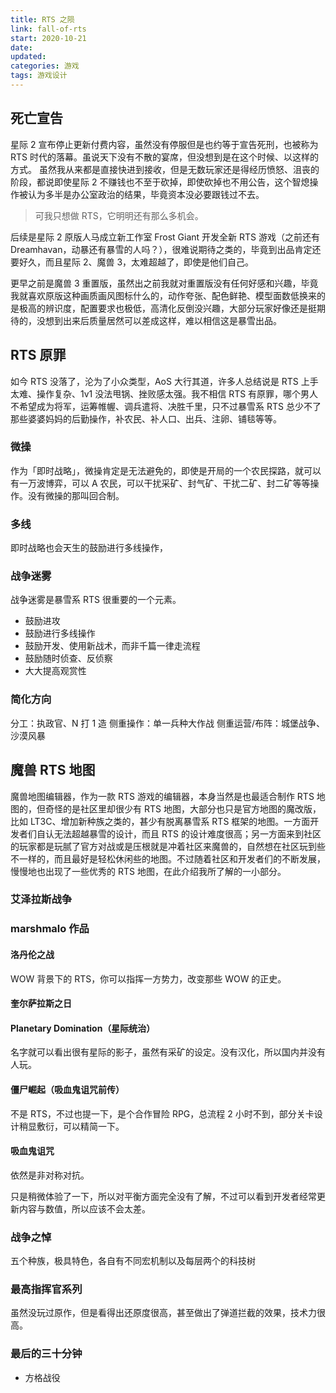 ```yaml
---
title: RTS 之陨
link: fall-of-rts
start: 2020-10-21
date: 
updated:
categories: 游戏
tags: 游戏设计
---
```


## 死亡宣告

星际 2 宣布停止更新付费内容，虽然没有停服但是也约等于宣告死刑，也被称为 RTS 时代的落幕。虽说天下没有不散的宴席，但没想到是在这个时候、以这样的方式。
虽然我从来都是直接快进到接收，但是无数玩家还是得经历愤怒、沮丧的阶段，都说即使星际 2 不赚钱也不至于砍掉，即使砍掉也不用公告，这个智熄操作被认为多半是办公室政治的结果，毕竟资本没必要跟钱过不去。

> 可我只想做 RTS，它明明还有那么多机会。

后续是星际 2 原版人马成立新工作室 Frost Giant 开发全新 RTS 游戏（之前还有 Dreamhavan，动暴还有暴雪的人吗？），很难说期待之类的，毕竟到出品肯定还要好久，而且星际 2、魔兽 3，太难超越了，即使是他们自己。

更早之前是魔兽 3 重置版，虽然出之前我就对重置版没有任何好感和兴趣，毕竟我就喜欢原版这种画质画风图标什么的，动作夸张、配色鲜艳、模型面数低换来的是极高的辨识度，配置要求也极低，高清化反倒没兴趣，大部分玩家好像还是挺期待的，没想到出来后质量居然可以差成这样，难以相信这是暴雪出品。

## RTS 原罪

如今 RTS 没落了，沦为了小众类型，AoS 大行其道，许多人总结说是 RTS 上手太难、操作复杂、1v1 没法甩锅、挫败感太强。我不相信 RTS 有原罪，哪个男人不希望成为将军，运筹帷幄、调兵遣将、决胜千里，只不过暴雪系 RTS 总少不了那些婆婆妈妈的后勤操作，补农民、补人口、出兵、注卵、铺毯等等。

### 微操

作为「即时战略」，微操肯定是无法避免的，即使是开局的一个农民探路，就可以有一万波博弈，可以 A 农民，可以干扰采矿、封气矿、干扰二矿、封二矿等等操作。没有微操的那叫回合制。

### 多线

即时战略也会天生的鼓励进行多线操作，

### 战争迷雾

战争迷雾是暴雪系 RTS 很重要的一个元素。

- 鼓励进攻
- 鼓励进行多线操作
- 鼓励开发、使用新战术，而非千篇一律走流程
- 鼓励随时侦查、反侦察
- 大大提高观赏性

### 简化方向

分工：执政官、N 打 1 造
侧重操作：单一兵种大作战
侧重运营/布阵：城堡战争、沙漠风暴

## 魔兽 RTS 地图

魔兽地图编辑器，作为一款 RTS 游戏的编辑器，本身当然是也最适合制作 RTS 地图的，但奇怪的是社区里却很少有 RTS 地图，大部分也只是官方地图的魔改版，比如 LT3C、增加新种族之类的，甚少有脱离暴雪系 RTS 框架的地图。一方面开发者们自认无法超越暴雪的设计，而且 RTS 的设计难度很高；另一方面来到社区的玩家都是玩腻了官方对战或是压根就是冲着社区来魔兽的，自然想在社区玩到些不一样的，而且最好是轻松休闲些的地图。不过随着社区和开发者们的不断发展，慢慢地也出现了一些优秀的 RTS 地图，在此介绍我所了解的一小部分。

### 艾泽拉斯战争

### marshmalo 作品

#### 洛丹伦之战

WOW 背景下的 RTS，你可以指挥一方势力，改变那些 WOW 的正史。

#### 奎尔萨拉斯之日

#### Planetary Domination（星际统治）

名字就可以看出很有星际的影子，虽然有采矿的设定。没有汉化，所以国内并没有人玩。

#### 僵尸崛起（吸血鬼诅咒前传）

不是 RTS，不过也提一下，是个合作冒险 RPG，总流程 2 小时不到，部分关卡设计稍显敷衍，可以精简一下。

#### 吸血鬼诅咒

依然是非对称对抗。

只是稍微体验了一下，所以对平衡方面完全没有了解，不过可以看到开发者经常更新内容与数值，所以应该不会太差。

### 战争之悼

五个种族，极具特色，各自有不同宏机制以及每层两个的科技树

### 最高指挥官系列

虽然没玩过原作，但是看得出还原度很高，甚至做出了弹道拦截的效果，技术力很高。

### 最后的三十分钟

- 方格战役
